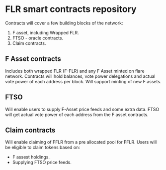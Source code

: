 # FLR smart contracts repository

Contracts will cover a few building blocks of the network:

1. F asset, including Wrapped FLR.
3. FTSO - oracle contracts.
4. Claim contracts.

## F Asset contracts 
Includes both wrapped FLR (F-FLR) and any F Asset minted on flare network. Contracts will hold balances, vote power delegations and actual vote power of each address per block. Will support minting of new F assets.

## FTSO 
Will enable users to supply F-Asset price feeds and some extra data. FTSO will get actual vote power of each address from the F asset contracts.

## Claim contracts
Will enable claiming of FFLR from a pre allocated pool for FFLR. Users will be eligible to claim tokens based on:
- F assest holdings.
- Supplying FTSO price feeds.

